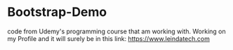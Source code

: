 ﻿# Bootstrap-Demo
code from Udemy's programming course that am working with. Working on my Profile and it will surely be in this link: https://www.leindatech.com

